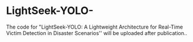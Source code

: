 # LightSeek-YOLO-
The code for "LightSeek-YOLO: A Lightweight Architecture for Real-Time Victim Detection in Disaster Scenarios'' will be uploaded after publication..
